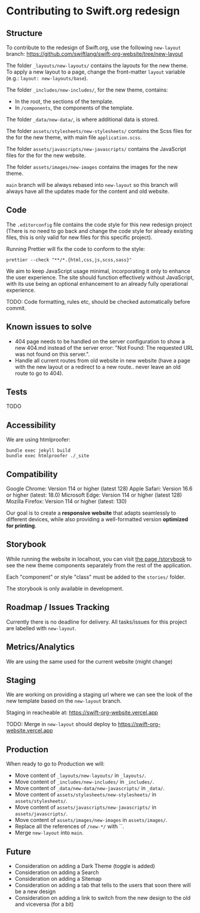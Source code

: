 # Contributing to Swift.org redesign

## Structure

To contribute to the redesign of Swift.org, use the following `new-layout` branch: https://github.com/swiftlang/swift-org-website/tree/new-layout

The folder `_layouts/new-layouts/` contains the layouts for the new theme.
To apply a new layout to a page, change the front-matter `layout` variable (e.g.: `layout: new-layouts/base`).

The folder `_includes/new-includes/`, for the new theme, contains:
* In the root, the sections of the template.
* In `/components`, the components of the template.

The folder `_data/new-data/`, is where additional data is stored.

The folder `assets/stylesheets/new-stylesheets/` contains the Scss files for the for the new theme, with main file `application.scss`.

The folder `assets/javascripts/new-javascripts/` contains the JavaScript files for the for the new website.

The folder `assets/images/new-images` contains the images for the new theme.

`main` branch will be always rebased into `new-layout` so this branch will always have all the updates made for the content and old website.

## Code

The `.editorconfig` file contains the code style for this new redesign project (There is no need to go back and change the code style for already existing files, this is only valid for new files for this specific project).

Running Prettier will fix the code to conform to the style:
```
prettier --check "**/*.{html,css,js,scss,sass}"
```

We aim to keep JavaScript usage minimal, incorporating it only to enhance the user experience. The site should function effectively without JavaScript, with its use being an optional enhancement to an already fully operational experience.

TODO: Code formatting, rules etc, should be checked automatically before commit.

## Known issues to solve

* 404 page needs to be handled on the server configuration to show a new 404.md instead of the server error: "Not Found: The requested URL was not found on this server.".
* Handle all current routes from old website in new website (have a page with the new layout or a redirect to a new route.. never leave an old route to go to 404).

## Tests

TODO

## Accessibility

We are using htmlproofer:
```
bundle exec jekyll build
bundle exec htmlproofer ./_site
```

## Compatibility

Google Chrome: Version 114 or higher (latest 128)
Apple Safari: Version 16.6 or higher (latest: 18.0)
Microsoft Edge: Version 114 or higher (latest 128)
Mozilla Firefox: Version 114 or higher (latest: 130)

Our goal is to create a **responsive website** that adapts seamlessly to different devices, while also providing a well-formatted version **optimized for printing**.

## Storybook

While running the website in localhost, you can visit [the page /storybook](127.0.0.1:4000/storybook) to see the new theme components separately from the rest of the application.

Each "component" or style "class" must be added to the `stories/` folder.

The storybook is only available in development.

## Roadmap / Issues Tracking

Currently there is no deadline for delivery.
All tasks/issues for this project are labelled with `new-layout`.

## Metrics/Analytics

We are using the same used for the current website (might change)

## Staging

We are working on providing a staging url where we can see the look of the new template based on the `new-layout` branch.

Staging in reacheable at: https://swift-org-website.vercel.app

TODO: Merge in `new-layout` should deploy to https://swift-org-website.vercel.app

## Production

When ready to go to Production we will:
* Move content of `_layouts/new-layouts/` in `_layouts/`.
* Move content of `_includes/new-includes/` in `_includes/`.
* Move content of `_data/new-data/new-javascripts/` in `_data/`.
* Move content of `assets/stylesheets/new-stylesheets/` in `assets/stylesheets/`.
* Move content of `assets/javascripts/new-javascripts/` in `assets/javascripts/`.
* Move content of `assets/images/new-images` in `assets/images/`.
* Replace all the references of `/new-*/` with ``.
* Merge `new-layout` into `main`.

## Future

* Consideration on adding a Dark Theme (toggle is added)
* Consideration on adding a Search
* Consideration on adding a Sitemap
* Consideration on adding a tab that tells to the users that soon there will be a new design
* Consideration on adding a link to switch from the new design to the old and viceversa (for a bit)
